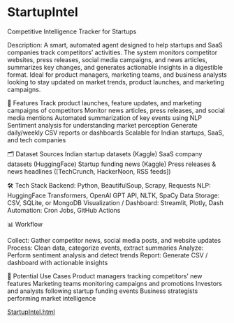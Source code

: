 # StartupIntel

Competitive Intelligence Tracker for Startups

Description:
A smart, automated agent designed to help startups and SaaS companies track competitors’ activities. The system monitors competitor websites, press releases, social media campaigns, and news articles, summarizes key changes, and generates actionable insights in a digestible format. Ideal for product managers, marketing teams, and business analysts looking to stay updated on market trends, product launches, and marketing campaigns.

🚀 Features
Track product launches, feature updates, and marketing campaigns of competitors
Monitor news articles, press releases, and social media mentions
Automated summarization of key events using NLP
Sentiment analysis for understanding market perception
Generate daily/weekly CSV reports or dashboards
Scalable for Indian startups, SaaS, and tech companies

🗂 Dataset Sources
Indian startup datasets (Kaggle)
SaaS company datasets (HuggingFace)
Startup funding news (Kaggle)
Press releases & news headlines ([TechCrunch, HackerNoon, RSS feeds])

🛠 Tech Stack
Backend: Python, BeautifulSoup, Scrapy, Requests
NLP: HuggingFace Transformers, OpenAI GPT API, NLTK, SpaCy
Data Storage: CSV, SQLite, or MongoDB
Visualization / Dashboard: Streamlit, Plotly, Dash
Automation: Cron Jobs, GitHub Actions

📊 Workflow

Collect: Gather competitor news, social media posts, and website updates
Process: Clean data, categorize events, extract summaries
Analyze: Perform sentiment analysis and detect trends
Report: Generate CSV / dashboard with actionable insights

🔗 Potential Use Cases
Product managers tracking competitors’ new features
Marketing teams monitoring campaigns and promotions
Investors and analysts following startup funding events
Business strategists performing market intelligence


[StartupIntel.html](https://github.com/user-attachments/files/22710574/StartupIntel.html)

